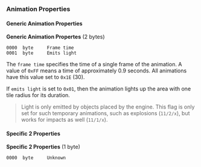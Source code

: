 ### Animation Properties

#### Generic Animation Properties

**Generic Animation Propertes** (2 bytes)

    0000  byte     Frame time
    0001  byte     Emits light

The ```frame time``` specifies the time of a single frame of the animation. A value of ```0xFF``` means a time of approximately 0.9 seconds. All animations have this value set to ```0x1E``` (30).

If ```emits light``` is set to ```0x01```, then the animation lights up the area with one tile radius for its duration.
> Light is only emitted by objects placed by the engine. This flag is only set for such temporary animations, such as explosions (```11/2/x```), but works for impacts as well (```11/1/x```).


#### Specific 2 Properties

**Specific 2 Properties** (1 byte)

    0000  byte     Unknown
